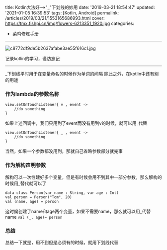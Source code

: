 title: Kotlin大法好-->"_"下划线的妙用
date: '2019-03-21 18:54:47'
updated: '2021-01-05 16:39:53'
tags: [Kotlin, Android]
permalink: /articles/2019/03/21/1553165686993.html
cover: https://tmx.fishpi.cn/img/flowers-6213351_1920.jpg
categories: 
- 菜鸡修炼手册
---
![c8772df9de5b2637afabe3ae55f616c1.jpg](https://tmx.fishpi.cn/img/flowers-6213351_1920.jpg)

记录kotlin的学习，谨防忘记

---

_下划线平时用于在变量命名的时候作为单词的间隔
除此之外，在kotlin中还有别的用途

### 作为lambda的参数名称

```
view.setOnTouchListener{ v , event ->
	//do something
}
```

如果上述回调中，我们只用到了event而没有用到v的时候，就可以用_代替

```
view.setOnTouchListener{ _ , event ->
	//do something
}
```

当然，如果一个参数都没用到，那就自己省略参数部分就完事

### 作为解构声明参数

解构可以一次性建好多个变量，但是有时候会用不到其中一部分参数，那么解构的时候用_替代就可以了

```
data class Person(var name : String, var age : Int)
val person = Person("Tom", 20)
val (name, age) = person
```

这时候创建了name和age两个变量，如果不需要name，那么就可以用_代替name
`val (_, age)= person`

### 总结

总结一下就是，用不到但是必须有的时候，就用下划线代替

